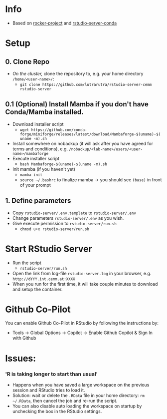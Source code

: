 # Info

- Based on [rocker-project](https://rocker-project.org/use/singularity.html) and [rstudio-server-conda](https://github.com/grst/rstudio-server-conda)


# Setup


## 0. Clone Repo
- *On the cluster,* clone the repository to, e.g. your home directory `/home/<user-name>/`:
    -  `git clone https://github.com/lutrarutra/rstudio-server-cemm rstudio-server`

## 0.1 (Optional) Install Mamba if you don't have Conda/Mamba installed.
- Download installer script
    - `wget https://github.com/conda-forge/miniforge/releases/latest/download/Mambaforge-$(uname)-$(uname -m).sh`
- Install somewhere on nobackup (it will ask after you have agreed for terms and conditions),
e.g. `/nobackup/<lab-name>/users/<user-name>/mambaforge`
- Execute installer script
    - `bash Mambaforge-$(uname)-$(uname -m).sh`
- Init mamba (if you haven't yet)
    - `mamba init`
    - `source ~/.bashrc` to finalize mamba -> you should see `(base)` in front of your prompt

## 1. Define parameters
- Copy  `rstudio-server/.env.template` to `rstudio-server/.env`
- Change parameters `rstudio-server/.env` as you wish.
- Give execute permission to `rstudio-server/run.sh`
    - `chmod u+x rstudio-server/run.sh`

# Start RStudio Server
- Run the script
    - `rstudio-server/run.sh`
- Open the link from log-file `rstudio-server.log` in your browser, e.g. `http://dYYY.int.cemm.at:XXXX`
- When you run for the first time, it will take couple minutes to download and setup the container.


# Github Co-Pilot
You can enable Github Co-Pilot in RStudio by following the instructions by:
- Tools &#8594; Global Options &#8594; Copilot &#8594; Enable Github Copilot & Sign In with Github


# Issues:
### 'R is taking longer to start than usual'
- Happens when you have saved a large workspace on the previous session and RStudio tries to load it.
- Solution: wait or delete the `.RData` file in your home directory: `rm ~/.RData`, then cancel the job and re-run the script.
- You can also disable auto loading the workspace on startup by unchecking the box in the RStudio settings.




